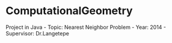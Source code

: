 # ComputationalGeometry
Project in Java - Topic: Nearest Neighbor Problem - Year: 2014 - Supervisor: Dr.Langetepe 
